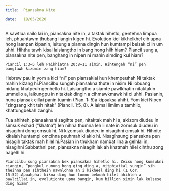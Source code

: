 ```yaml
---
title:  Piansakna Nite

date:   18/05/2020
---
```


A sawtlua nailo lai in, piansakna nite in, a taktak hihetlo, gentehna limpua leh, phuahtawm thubang liangin kigen hi. Evolution kici kikhelkhel cih upna hong laanpan kipanin, leitung a pianna dingin hun kumtampi beisak ci in um uhhi. Hihthu tawh kisai laisiangtho in bang hong hilh hiam? Piancil sung a, piansakna nite pen, banghang in nipen ni mahin simding kul hiam?

`Piancil 1:3–5 leh Paikhiatna 20:8–11 simin. Hihtengah “ni” pen bangtawh kizomin zang hiam?`

Hebrew pau in yom a kici “ni” pen piansaklai hun khempeuhah Ni taktak mahin kizang hi.Piancilbu sungah piansakna thute in nisim Ni lobuang nidang khatpeuh genhetlo hi. Laisiangtho a siamte pawlkhatin nitaktakin ummello a, laikungpu in nitaktak dingin a cihmawkmawk hi ci uhhi. Pasianin, huna piansak cillai panin tuamin (Pian. 1: 5)a kipsaksa ahihi. Yom kici Nipen “zingsang khit teh nitak” (Piancil. 1:5, 8). A laimal limlim a tamhilo, khattungbekah zanghi.

Tua ahihteh, piansaknani sagihte pen, nitaktak mah hi a, akizom diudeu in simsuk echad (“khatna”) leh nihna thumna leh li nate in zomsuk diudeu in nisagihni dong omsuk hi. Ni kizomsuk diudeu in nisagihni omsak hi. Hihnite kikalah huntampi omcihna peuhmah kilaklo hi. Nisagihsung piansakna pen nisagih taktak mah hilel hi.Pasian in thukham nambat lina a gelhlai in, nisagihni Sabbathni pen, piansakna nisagih lak ah khatmah hilel cihthu zong nagelh hi.

`Piancilbu sung piansakna bek piansakna hihetlo hi. Zeisu hong kumsukni ciangin, “pengkul nunung hong ging ding a, mitphiatkal sungin” sih theihna pan sihtheih nawnlohna ah i kikheel ding hi (1 Cor. 15:52).Apuahphat kikna ding hun tomno bekmah hilel ahihleh a bawlcillai in, evolutionte upna bangin, kum billion simin lak kulsese ding hiam?`